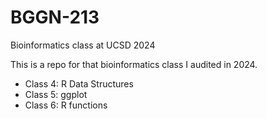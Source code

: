 # BGGN-213
Bioinformatics class at UCSD 2024

This is a repo for that bioinformatics class I audited in 2024.

- Class 4: R Data Structures
- Class 5: ggplot
- Class 6: R functions
